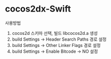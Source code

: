 # cocos2dx-Swift

사용방법

1. cocos2d 스키마 선택, 빌드 libcocos2d.a 생성
2. build Settings -> Header Search Paths 경로 설정
3. build Settings -> Other Linker Flags 경로 설정
4. build Settings -> Enable Bitcode -> NO 설정
